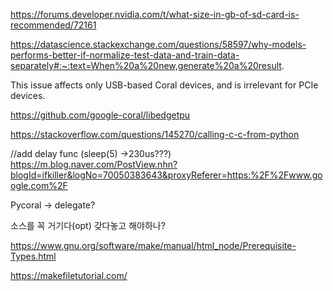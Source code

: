 https://forums.developer.nvidia.com/t/what-size-in-gb-of-sd-card-is-recommended/72161

https://datascience.stackexchange.com/questions/58597/why-models-performs-better-if-normalize-test-data-and-train-data-separately#:~:text=When%20a%20new,generate%20a%20result.

This issue affects only USB-based Coral devices, and is irrelevant for PCIe devices.

https://github.com/google-coral/libedgetpu

https://stackoverflow.com/questions/145270/calling-c-c-from-python

//add delay func (sleep(5) ->230us???)
https://m.blog.naver.com/PostView.nhn?blogId=ifkiller&logNo=70050383643&proxyReferer=https:%2F%2Fwww.google.com%2F

Pycoral -> delegate?

소스를 꼭 거기다(opt) 갖다놓고 해야하나?

https://www.gnu.org/software/make/manual/html_node/Prerequisite-Types.html

https://makefiletutorial.com/
